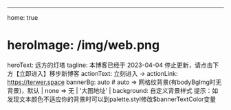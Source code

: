 ---
home: true
# heroImage: /img/web.png
heroText: 远方的灯塔
tagline: 本博客已经于 2023-04-04 停止更新，请点击下方【立即进入】移步新博客
actionText: 立刻进入 →
actionLink: https://terwer.space
bannerBg: auto # auto => 网格纹背景(有bodyBgImg时无背景)，默认 | none => 无 | '大图地址' | background: 自定义背景样式       提示：如发现文本颜色不适应你的背景时可以到palette.styl修改$bannerTextColor变量
